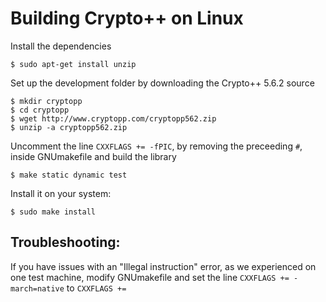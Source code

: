 Building Crypto++ on Linux
==========================

Install the dependencies

    $ sudo apt-get install unzip

Set up the development folder by downloading the Crypto++ 5.6.2 source

    $ mkdir cryptopp
    $ cd cryptopp
    $ wget http://www.cryptopp.com/cryptopp562.zip
    $ unzip -a cryptopp562.zip

Uncomment the line `CXXFLAGS += -fPIC`, by removing the preceeding `#`, inside GNUmakefile and build the library

    $ make static dynamic test

Install it on your system:

    $ sudo make install

Troubleshooting:
----------------

If you have issues with an "Illegal instruction" error, as we experienced on one test machine, modify GNUmakefile and set the line `CXXFLAGS += -march=native` to `CXXFLAGS += `
